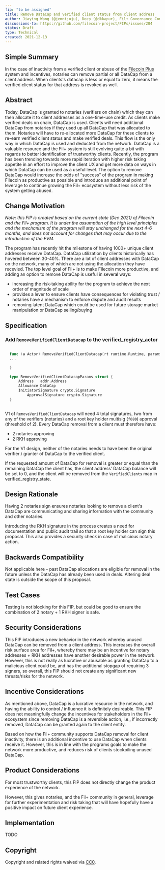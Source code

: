 ```yaml
---
fip: "to be assigned"
title: Remove DataCap and verified client status from client address
author: Jiaying Wang (@jennijuju), Deep (@dkkapur), Fil+ Governance Community
discussions-to: https://github.com/filecoin-project/FIPs/issues/204
status: Draft
type: Technical
created: 2021-12-13
---
```


## Simple Summary
<!--"If you can't explain it simply, you don't understand it well enough." Provide a simplified and layman-accessible explanation of the FIP.-->
In the case of inactivity from a verified client or abuse of the [Filecoin Plus](https://docs.filecoin.io/store/filecoin-plus/) system and incentives, notaries can remove partial or all DataCap from a client address. When clients's datacap is less or equal to zero, it means the verified client status for that address is revoked as well. 

## Abstract
<!--A short (~200 word) description of the technical issue being addressed.-->
Today, DataCap is granted to notaries (verifiers on chain) which they can then allocate it to client addresses as a one-time-use credit. As clients make verified deals on chain, DataCap is used. Clients will need additional DataCap from notaries if they used up all DataCap that was allocated to them. Notaries will have to re-allocated more DataCap for these clients to re-earn verified client status and make verified deals. This flow is the only way in which DataCap is used and deducted from the network. DataCap is a valuable resource and the Fil+ system is still evolving quite a bit with regards to better identification of trustworthy clients. Recently, the program has been trending towards more rapid iteration with higher risk taking appetite in an effort to improve the client UX and get more data on ways in which DataCap can be used as a useful level. The option to remove DataCap would increase the odds of "success" of the program in making Filecoin as productive as possible and introduce an additional point of leverage to continue growing the Fil+ ecosystem without less risk of the system getting abused.

## Change Motivation
<!--The motivation is critical for FIPs that want to change the Filecoin protocol. It should clearly explain why the existing protocol specification is inadequate to address the problem that the FIP solves. FIP submissions without sufficient motivation may be rejected outright.-->

_Note: this FIP is created based on the current state (Dec 2021) of Filecoin and the Fil+ program. It is under the assumption of the high level principles and the mechanism of the program will stay unchanged for the next 4-6 months, and does not account for changes that may occur due to the introduction of the FVM._

The program has recently hit the milestone of having 1000+ unique client addresses receive DataCap. DataCap utilization by clients historically has hovered between 30-40%. There are a lot of client addresses with DataCap on the network, many of which are not using the allocation they have recevied. The top level goal of Fil+ is to make Filecoin more productive, and adding an option to remove DataCap is useful in several ways:

- increasing the risk-taking ability for the program to achieve the next order of magnitude of scale
- provides a lever to ensure clients have consequences for violating trust / notaries have a mechanism to enforce dispute and audit results
- removing latent DataCap which could be used for future storage market manipulation or DataCap selling/buying


## Specification
<!--The technical specification should describe the syntax and semantics of any new feature. The specification should be detailed enough to allow competing, interoperable implementations for any of the current Filecoin implementations. -->

### Add `RemoveVerifiedClientDatacap` to the verified_registry_actor

<TO BE REVIEWED>

```go

  func (a Actor) RemoveVerifiedClientDatacap(rt runtime.Runtime, params * RemoveVerifiedClientDatacapParams) * RemoveVerifiedClientDatacapReturn {
  ...

  }
  
  type RemoveVerifiedClientDatacapParams struct {
	  Address   addr.Address
	  Allowance DataCap
	  InitiatorSignature crypto.Signature
          ApprovalSignature crypto.Signature
  }
	
```
	
V1 of `RemoveVerifiedClientDatacap` will need 4 total signatures, two from any of the verifiers (notaries) and a root key holder multisig (`f080`) approval (threshold of 2). Every DataCap removal from a client must therefore have:

- 2 notaries approving
- 2 RKH approving

For the V1 design, neither of the notaries needs to have been the original verifier / granter of DataCap to the verified client.

If the requested amount of DataCap for removal is greater or equal than the remaining DataCap the client has, the client address' DataCap balance will be set to 0, and the client will be removed from the `VerifiedClients` map in verified_registry_state.


## Design Rationale
<!--The rationale fleshes out the specification by describing what motivated the design and why particular design decisions were made. It should describe alternate designs that were considered and related work, e.g. how the feature is supported in other languages. The rationale may also provide evidence of consensus within the community, and should discuss important objections or concerns raised during discussion.-->

Having 2 notaries sign ensures notaries looking to remove a client's DataCap are communicating and sharing information with the community and other notaries. 

Introducing the RKH signature in the process creates a need for documentation and public audit trail so that a root key holder can sign this proposal. This also provides a security check in case of malicious notary action. 


## Backwards Compatibility
<!--All FIPs that introduce backwards incompatibilities must include a section describing these incompatibilities and their severity. The FIP must explain how the author proposes to deal with these incompatibilities. FIP submissions without a sufficient backwards compatibility treatise may be rejected outright.-->

Not applicable here - past DataCap allocations are eligible for removal in the future unless the DataCap has already been used in deals. Altering deal state is outside the scope of this proposal.

## Test Cases
<!--Test cases
 for an implementation are mandatory for FIPs that are affecting consensus changes. Other FIPs can choose to include links to test cases if applicable.-->

Testing is not blocking for this FIP, but could be good to ensure the combination of 2 notary + 1 RKH signer is safe.

## Security Considerations
<!--All FIPs must contain a section that discusses the security implications/considerations relevant to the proposed change. Include information that might be important for security discussions, surfaces risks and can be used throughout the life cycle of the proposal. E.g. include security-relevant design decisions, concerns, important discussions, implementation-specific guidance and pitfalls, an outline of threats and risks and how they are being addressed. FIP submissions missing the "Security Considerations" section will be rejected. A FIP cannot proceed to status "Final" without a Security Considerations discussion deemed sufficient by the reviewers.-->

This FIP introduces a new behavior in the network whereby unused DataCap can be removed from a client address. This increases the overall risk surface area for Fil+, whereby there may be an incentive for notary addresses + RKH addresses have another desirable power in the network. However, this is not really as lucrative or abusable as granting DataCap to a malicious client could be, and has the additional stopgap of requiring 3 signers, so overall, this FIP should not create any significant new threats/risks for the network. 

## Incentive Considerations
<!--All FIPs must contain a section that discusses the incentive implications/considerations relative to the proposed change. Include information that might be important for incentive discussion. A discussion on how the proposed change will incentivize reliable and useful storage is required. FIP submissions missing the "Incentive Considerations" section will be rejected. An FIP cannot proceed to status "Final" without a Incentive Considerations discussion deemed sufficient by the reviewers.-->

As mentioned above, DataCap is a lucrative resource in the network, and having the ability to control / influence it is definitely desireable. This FIP does not meaningfully change the incentives for stakeholders in the Fil+ ecosystem since removing DataCap is a reversible action, i.e., if incorrectly removed, DataCap can be granted again to the client entity.

Based on how the Fil+ community supports DataCap removal  for client inactivity, there is an additional incentive to use DataCap when clients receive it. However, this is in line with the programs goals to make the network more productive, and reduces risk of clients stockpiling unused DataCap.

## Product Considerations
<!--All FIPs must contain a section that discusses the product implications/considerations relative to the proposed change. Include information that might be important for product discussion. A discussion on how the proposed change will enable better storage-related goods and services to be developed on Filecoin. FIP submissions missing the "Product Considerations" section will be rejected. An FIP cannot proceed to status "Final" without a Product Considerations discussion deemed sufficient by the reviewers.-->

For most trustworthy clients, this FIP does not directly change the product experience of the network. 

However, this gives notaries, and the Fil+ community in general, leverage for further experimentation and risk taking that will have hopefully have a positive impact on future client experience.

## Implementation
<!--The implementations must be completed before any core FIP is given status "Final", but it need not be completed before the FIP is accepted. While there is merit to the approach of reaching consensus on the specification and rationale before writing code, the principle of "rough consensus and running code" is still useful when it comes to resolving many discussions of API details.-->
TODO

## Copyright
Copyright and related rights waived via [CC0](https://creativecommons.org/publicdomain/zero/1.0/).
